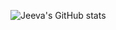 ![Jeeva's GitHub stats](https://github-readme-stats.vercel.app/api?username=jeevareddy&count_private=true&show_icons=true&show_icons=true)
